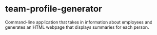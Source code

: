 # team-profile-generator
Command-line application that takes in information about employees and generates an HTML webpage that displays summaries for each person.
